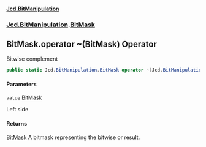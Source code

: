 #### [Jcd.BitManipulation](index 'index')

### [Jcd.BitManipulation](Jcd.BitManipulation 'Jcd.BitManipulation').[BitMask](Jcd.BitManipulation.BitMask 'Jcd.BitManipulation.BitMask')

## BitMask.operator ~(BitMask) Operator

Bitwise complement

```csharp
public static Jcd.BitManipulation.BitMask operator ~(Jcd.BitManipulation.BitMask value);
```

#### Parameters

<a name='Jcd.BitManipulation.BitMask.op_OnesComplement(Jcd.BitManipulation.BitMask).value'></a>

`value` [BitMask](Jcd.BitManipulation.BitMask 'Jcd.BitManipulation.BitMask')

Left side

#### Returns

[BitMask](Jcd.BitManipulation.BitMask 'Jcd.BitManipulation.BitMask')
A bitmask representing the bitwise or result.